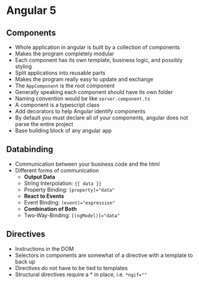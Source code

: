 # Angular 5

## Components
- Whole application in angular is built by a collection of components
- Makes the program completely modular
- Each component has its own template, business logic, and possibly styling
- Split applications into reusable parts
- Makes the program really easy to update and exchange
- The `AppComponent` is the root component
- Generally speaking each component should have its own folder
- Naming convention would be like `server.component.ts`
- A component is a typescript class
- Add decorators to help Angular identify components
- By default you must declare all of your components, angular does not parse the entire project
- Base building block of any angular app

## Databinding
- Communication between your business code and the html
- Different forms of communication
    - **Output Data**
    - String Interpolation: `{{ data }}`
    - Property Binding: `[property]="data"`
    - **React to Events**
    - Event Binding: `(event)="expression"`
    - **Combination of Both**
    - Two-Way-Binding: `[(ngModel)]="data"`

## Directives
- Instructions in the DOM
- Selectors in components are somewhat of a directive with a template to back up
- Directives do not have to be tied to templates
- Structural directives require a * in place, i.e. `*ngif=""`
